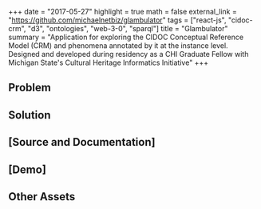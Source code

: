 +++
date = "2017-05-27"
highlight = true
math = false
external_link = "https://github.com/michaelnetbiz/glambulator"
tags = ["react-js", "cidoc-crm", "d3", "ontologies", "web-3-0", "sparql"]
title = "Glambulator"
summary = "Application for exploring the CIDOC Conceptual Reference Model (CRM) and phenomena annotated by it at the instance level. Designed and developed during residency as a CHI Graduate Fellow with Michigan State's Cultural Heritage Informatics Initiative"
+++

## Problem

## Solution

## [Source and Documentation]

## [Demo]

## Other Assets

